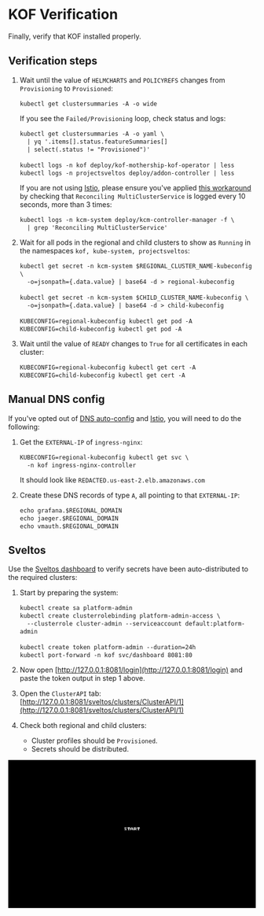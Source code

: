 # KOF Verification

Finally, verify that KOF installed properly.

## Verification steps

1. Wait until the value of `HELMCHARTS` and `POLICYREFS`
    changes from `Provisioning` to `Provisioned`:
    ```shell
    kubectl get clustersummaries -A -o wide
    ```
    If you see the `Failed/Provisioning` loop, check status and logs:
    ```shell
    kubectl get clustersummaries -A -o yaml \
      | yq '.items[].status.featureSummaries[]
      | select(.status != "Provisioned")'

    kubectl logs -n kof deploy/kof-mothership-kof-operator | less
    kubectl logs -n projectsveltos deploy/addon-controller | less
    ```

    If you are not using [Istio](kof-install.md#istio),
    please ensure you've applied [this workaround](kof-upgrade.md/#upgrade-to-v130)
    by checking that `Reconciling MultiClusterService` is logged every 10 seconds, more than 3 times:
    ```shell
    kubectl logs -n kcm-system deploy/kcm-controller-manager -f \
      | grep 'Reconciling MultiClusterService'
    ```

2. Wait for all pods in the regional and child clusters to show as `Running`
    in the namespaces `kof, kube-system, projectsveltos`:
    ```shell
    kubectl get secret -n kcm-system $REGIONAL_CLUSTER_NAME-kubeconfig \
      -o=jsonpath={.data.value} | base64 -d > regional-kubeconfig

    kubectl get secret -n kcm-system $CHILD_CLUSTER_NAME-kubeconfig \
      -o=jsonpath={.data.value} | base64 -d > child-kubeconfig

    KUBECONFIG=regional-kubeconfig kubectl get pod -A
    KUBECONFIG=child-kubeconfig kubectl get pod -A
    ```

3. Wait until the value of `READY` changes to `True`
    for all certificates in each cluster:
    ```shell
    KUBECONFIG=regional-kubeconfig kubectl get cert -A
    KUBECONFIG=child-kubeconfig kubectl get cert -A
    ```

## Manual DNS config

If you've opted out of [DNS auto-config](./kof-install.md#dns-auto-config)
and [Istio](./kof-install.md#istio), you will need to do the following:

1. Get the `EXTERNAL-IP` of `ingress-nginx`:
    ```shell
    KUBECONFIG=regional-kubeconfig kubectl get svc \
      -n kof ingress-nginx-controller
    ```
    It should look like `REDACTED.us-east-2.elb.amazonaws.com`

2. Create these DNS records of type `A`, all pointing to that `EXTERNAL-IP`:
    ```shell
    echo grafana.$REGIONAL_DOMAIN
    echo jaeger.$REGIONAL_DOMAIN
    echo vmauth.$REGIONAL_DOMAIN
    ```

## Sveltos

Use the [Sveltos dashboard](https://projectsveltos.github.io/sveltos/getting_started/install/dashboard/#platform-administrator-example)
to verify secrets have been auto-distributed to the required clusters:

1. Start by preparing the system:

    ```shell
    kubectl create sa platform-admin
    kubectl create clusterrolebinding platform-admin-access \
      --clusterrole cluster-admin --serviceaccount default:platform-admin

    kubectl create token platform-admin --duration=24h
    kubectl port-forward -n kof svc/dashboard 8081:80
    ```

2. Now open [http://127.0.0.1:8081/login](http://127.0.0.1:8081/login) and paste the token output in step 1 above.
3. Open the `ClusterAPI` tab: [http://127.0.0.1:8081/sveltos/clusters/ClusterAPI/1](http://127.0.0.1:8081/sveltos/clusters/ClusterAPI/1)
4. Check both regional and child clusters:
    * Cluster profiles should be `Provisioned`.
    * Secrets should be distributed.

![sveltos-demo](../../assets/kof/sveltos-2025-02-13.gif)
